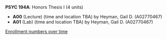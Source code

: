 **PSYC 194A**: Honors Thesis I (4 units)

- **A00** (Lecture) (time and location TBA) by Heyman, Gail D. (A02770467)
- **A01** (Lab) (time and location TBA) by Heyman, Gail D. (A02770467)

[Enrollment numbers over time](./PSYC194A.tsv)
